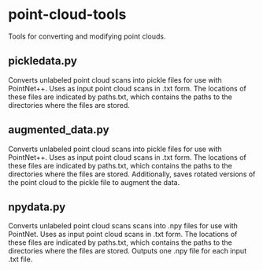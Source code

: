 # point-cloud-tools
Tools for converting and modifying point clouds.

## pickledata.py
Converts unlabeled point cloud scans into pickle files for use with PointNet++. Uses as input point cloud scans in .txt form.
The locations of these files are indicated by paths.txt, which contains the paths to the directories where the files are stored. 

## augmented_data.py
Converts unlabeled point cloud scans into pickle files for use with PointNet++. Uses as input point cloud scans in .txt form.
The locations of these files are indicated by paths.txt, which contains the paths to the directories where the files are stored.
Additionally, saves rotated versions of the point cloud to the pickle file to augment the data.

## npydata.py
Converts unlabeled point cloud scans scans into .npy files for use with PointNet. Uses as input point cloud scans in .txt form.
The locations of these files are indicated by paths.txt, which contains the paths to the directories where the files are stored.
Outputs one .npy file for each input .txt file.
